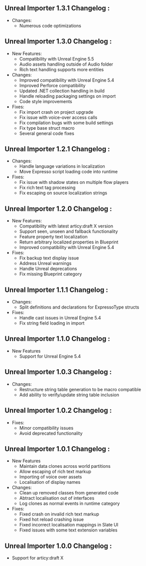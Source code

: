 ## Unreal Importer 1.3.1 Changelog :
 - Changes:
    - Numerous code optimizations

## Unreal Importer 1.3.0 Changelog :

- New Features:
    - Compatibility with Unreal Engine 5.5
    - Audio assets handling outside of Audio folder
    - Rich text handling supports more entities
- Changes:
    - Improved compatibility with Unreal Engine 5.4
    - Improved Perforce compatibility
    - Updated .NET collection handling in build
    - Handle reloading packaging settings on import
    - Code style improvements
- Fixes:
    - Fix import crash on project upgrade
    - Fix issue with voice-over access calls
    - Fix compilation bugs with some build settings
    - Fix type base struct macro
    - Several general code fixes 

## Unreal Importer 1.2.1 Changelog :

- Changes:
	- Handle language variations in localization
	- Move Expresso script loading code into runtime
- Fixes:
	- Fix issue with shadow states on multiple flow players
	- Fix rich text tag processing
	- Fix escaping on source localization strings

## Unreal Importer 1.2.0 Changelog :

- New Features:
	- Compatibility with latest articy:draft X version
	- Support seen, unseen and fallback functionality
	- Feature property text localization
	- Return arbitrary localized properties in Blueprint
	- Improved compatibility with Unreal Engine 5.4
- Fixes:
	- Fix backup text display issue
	- Address Unreal warnings
	- Handle Unreal deprecations
	- Fix missing Blueprint category

## Unreal Importer 1.1.1 Changelog :

- Changes:
	- Split definitions and declarations for ExpressoType structs 
- Fixes:
	- Handle cast issues in Unreal Engine 5.4
	- Fix string field loading in import

## Unreal Importer 1.1.0 Changelog : 

- New Features
	- Support for Unreal Engine 5.4

## Unreal Importer 1.0.3 Changelog : 

- Changes:
	- Restructure string table generation to be macro compatible
	- Add ability to verify/update string table inclusion

## Unreal Importer 1.0.2 Changelog : 

- Fixes:
	- Minor compatibility issues
	- Avoid deprecated functionality

## Unreal Importer 1.0.1 Changelog : 

- New Features
	- Maintain data clones across world partitions
	- Allow escaping of rich text markup
	- Importing of voice over assets
	- Localisation of display names
- Changes:
	- Clean up removed classes from generated code
	- Abtract localisation out of interfaces
	- Log clones as normal events in runtime category
- Fixes:
	- Fixed crash on invalid rich text markup
	- Fixed hot reload crashing issue
	- Fixed incorrect localisation mappings in Slate UI
	- Fixed issues with some text extension variables

## Unreal Importer 1.0.0 Changelog :

- Support for articy:draft X
